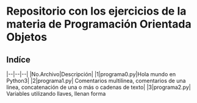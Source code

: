 # Repositorio con los ejercicios de la materia de Programación Orientada Objetos

## Indíce
|--|--|--|
|No.Archivo|Descripción|
|1|programa0.py|Hola mundo en Python3|
|2|programa1.py| Comentarios multilinea, comentarios de una linea, concatenación de una o más o cadenas de texto|
|3|programa2.py| Variables 
utilizando llaves, llenan 
forma